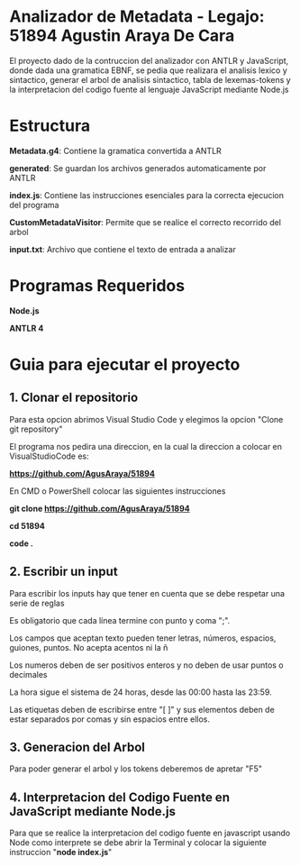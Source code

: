 # Analizador de Metadata - Legajo: 51894 Agustin Araya De Cara #  
El proyecto dado de la contruccion del analizador con ANTLR y JavaScript, donde dada una gramatica EBNF, se pedia que realizara el analisis lexico y sintactico, generar el arbol de analisis sintactico, tabla de lexemas-tokens y la interpretacion del codigo fuente al lenguaje JavaScript mediante Node.js

# Estructura
**Metadata.g4**: Contiene la gramatica convertida a ANTLR

**generated**: Se guardan los archivos generados automaticamente por ANTLR

**index.js**: Contiene las instrucciones esenciales para la correcta ejecucion del programa

**CustomMetadataVisitor**: Permite que se realice el correcto recorrido del arbol 


**input.txt**: Archivo que contiene el texto de entrada a analizar

# Programas Requeridos

**Node.js**

**ANTLR 4**

# Guia para ejecutar el proyecto

## 1. Clonar el repositorio ##

Para esta opcion abrimos Visual Studio Code y elegimos la opcion "Clone git repository"

El programa nos pedira una direccion, en la cual la direccion a colocar en VisualStudioCode es:

**https://github.com/AgusAraya/51894**

En CMD o PowerShell colocar las siguientes instrucciones

**git clone https://github.com/AgusAraya/51894**

**cd 51894**

**code .**

## 2. Escribir un input ##

Para escribir los inputs hay que tener en cuenta que se debe respetar una serie de reglas 

Es obligatorio que cada línea termine con punto y coma ";".

Los campos que aceptan texto pueden tener letras, números, espacios, guiones, puntos. No acepta acentos ni la ñ

Los numeros deben de ser positivos enteros y no deben de usar puntos o decimales

La hora sigue el sistema de 24 horas, desde las 00:00 hasta las 23:59.

Las etiquetas deben de escribirse entre "[ ]" y sus elementos deben de estar separados por comas y sin espacios entre ellos.

## 3. Generacion del Arbol ##
   
Para poder generar el arbol y los tokens deberemos de apretar "F5" 

## 4. Interpretacion del Codigo Fuente en JavaScript mediante Node.js ##
Para que se realice la interpretacion del codigo fuente en javascript usando Node como interprete se debe abrir la Terminal y colocar la siguiente instruccion "**node index.js**"

